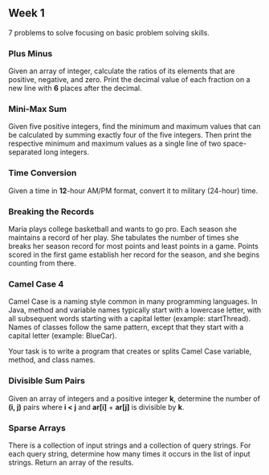 ## Week 1 
7 problems to solve focusing on basic problem solving skills.

### Plus Minus
Given an array of integer, calculate the ratios of its elements that are positive, negative, and zero. Print the decimal value of each fraction on a new line with **6** places after the decimal.

### Mini-Max Sum
Given five positive integers, find the minimum and maximum values that can be calculated by summing exactly four of the five integers. Then print the respective minimum and maximum values as a single line of two space-separated long integers.

### Time Conversion
Given a time in **12**-hour AM/PM format, convert it to military (24-hour) time.

### Breaking the Records
Maria plays college basketball and wants to go pro. Each season she maintains a record of her play. She tabulates the number of times she breaks her season record for most points and least points in a game. Points scored in the first game establish her record for the season, and she begins counting from there.

### Camel Case 4
Camel Case is a naming style common in many programming languages. In Java, method and variable names typically start with a lowercase letter, with all subsequent words starting with a capital letter (example: startThread). Names of classes follow the same pattern, except that they start with a capital letter (example: BlueCar).

Your task is to write a program that creates or splits Camel Case variable, method, and class names.

### Divisible Sum Pairs
Given an array of integers and a positive integer **k**, determine the number of **(i, j)** pairs where **i < j** and **ar[i]** + **ar[j]** is divisible by **k**.

### Sparse Arrays
There is a collection of input strings and a collection of query strings. For each query string, determine how many times it occurs in the list of input strings. Return an array of the results.

